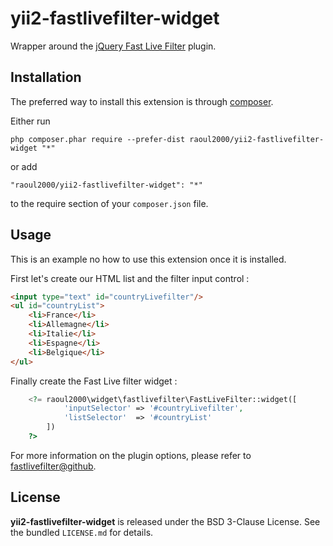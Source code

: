 yii2-fastlivefilter-widget
==========================
Wrapper around the [jQuery Fast Live Filter](http://anthonybush.com/projects/jquery_fast_live_filter/) plugin.

Installation
------------

The preferred way to install this extension is through [composer](http://getcomposer.org/download/).

Either run

```
php composer.phar require --prefer-dist raoul2000/yii2-fastlivefilter-widget "*"
```

or add

```
"raoul2000/yii2-fastlivefilter-widget": "*"
```

to the require section of your `composer.json` file.


Usage
-----
This is an example no how to use this extension once it is installed.

First let's create our HTML list and the filter input control :

```html
<input type="text" id="countryLivefilter"/>
<ul id="countryList">
	<li>France</li>
	<li>Allemagne</li>
	<li>Italie</li>
	<li>Espagne</li>
	<li>Belgique</li>
</ul>	
```

Finally create the Fast Live filter widget :

```php
	<?= raoul2000\widget\fastlivefilter\FastLiveFilter::widget([
			'inputSelector' => '#countryLivefilter',
			'listSelector'  => '#countryList'
		])
	?>
```

For more information on the plugin options, please refer to [fastlivefilter@github](https://github.com/awbush/jquery-fastLiveFilter).

License
-------

**yii2-fastlivefilter-widget** is released under the BSD 3-Clause License. See the bundled `LICENSE.md` for details.